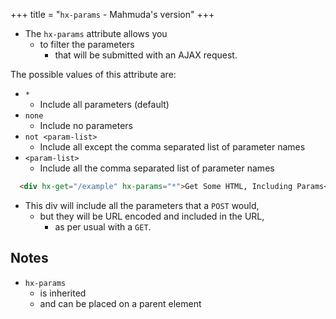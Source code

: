 +++
title = "`hx-params` - Mahmuda's version"
+++

- The `hx-params` attribute allows you
  - to filter the parameters
    - that will be submitted with an AJAX request.

The possible values of this attribute are:

- `*`
  - Include all parameters (default)
- `none`
  - Include no parameters
- `not <param-list>`
  - Include all except the comma separated list of parameter names
- `<param-list>`
  - Include all the comma separated list of parameter names

```html
  <div hx-get="/example" hx-params="*">Get Some HTML, Including Params</div>
```

- This div will include all the parameters that a `POST` would,
  - but they will be URL encoded and included in the URL,
    - as per usual with a `GET`.

## Notes

- `hx-params`
  - is inherited
  - and can be placed on a parent element
